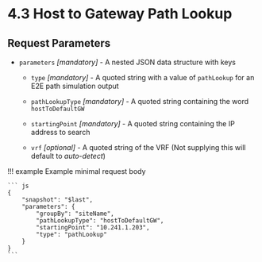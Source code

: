 # 4.3 Host to Gateway Path Lookup

## Request Parameters

- `parameters` *\[mandatory\]* - A nested JSON data structure with keys

  - `type` *\[mandatory\]* - A quoted string with a value of `pathLookup` for an E2E path simulation output

  - `pathLookupType` *\[mandatory\]* - A quoted string containing the word `hostToDefaultGW`

  - `startingPoint` *\[mandatory\]* - A quoted string containing the IP address to search

  - `vrf` *\[optional\]* - A quoted string of the VRF (Not supplying this will default to _auto-detect_)

!!! example Example minimal request body

    ``` js
    {
        "snapshot": "$last",
        "parameters": {
        	"groupBy": "siteName",
        	"pathLookupType": "hostToDefaultGW",
        	"startingPoint": "10.241.1.203",
        	"type": "pathLookup"
        }
    }
    ```
